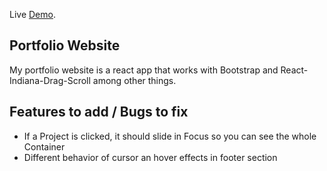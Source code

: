 Live [Demo](https://www.philippniestroj.com).

## Portfolio Website
My portfolio website is a react app that works with Bootstrap and React-Indiana-Drag-Scroll among other things.

## Features to add / Bugs to fix
- If a Project is clicked, it should slide in Focus so you can see the whole Container
- Different behavior of cursor an hover effects in footer section
